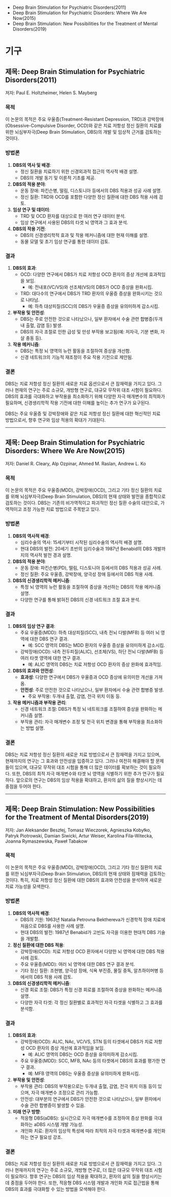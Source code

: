 - Deep Brain Stimulation for Psychiatric Disorders(2011)
- Deep Brain Stimulation for Psychiatric Disorders: Where We Are Now(2015)
- Deep Brain Stimulation: New Possibilities for the Treatment of Mental Disorders(2019)
# 기구

## 제목: Deep Brain Stimulation for Psychiatric Disorders(2011)
저자: Paul E. Holtzheimer, Helen S. Mayberg
### 목적
이 논문의 목적은 주요 우울증(Treatment-Resistant Depression, TRD)과 강박장애(Obsessive-Compulsive Disorder, OCD)와 같은 치료 저항성 정신 질환의 치료를 위한 뇌심부자극(Deep Brain Stimulation, DBS)의 개발 및 임상적 근거를 검토하는 것이다.
### 방법론
1. **DBS의 역사 및 배경**:
    - 정신 질환을 치료하기 위한 신경외과적 접근의 역사적 배경 설명.
    - DBS의 개발 동기 및 이론적 기초를 제공.
2. **DBS의 적용 분야**:
    - 운동 장애: 파킨슨병, 떨림, 디스토니아 등에서의 DBS 적용과 성공 사례 설명.
    - 정신 질환: TRD와 OCD를 포함한 다양한 정신 질환에 대한 DBS 적용 사례 검토.
3. **임상 연구 및 데이터**:
    - TRD 및 OCD 환자를 대상으로 한 여러 연구 데이터 분석.
    - 임상 연구에서 사용된 DBS의 타겟 뇌 영역과 그 효과 분석.
4. **DBS의 작용 기전**:
    - DBS의 신경생리학적 효과 및 작용 메커니즘에 대한 현재 이해를 설명.
    - 동물 모델 및 초기 임상 연구를 통한 데이터 검토.
### 결과
1. **DBS의 효과**:
    - OCD: 다양한 연구에서 DBS가 치료 저항성 OCD 환자의 증상 개선에 효과적임을 보임.
        - 예: 전내포(VC/VS)와 선조체(VS)의 DBS가 OCD 증상을 완화시킴.
    - TRD: 대다수의 연구에서 DBS가 TRD 환자의 우울증 증상을 완화시키는 것으로 나타남.
        - 예: 하측 대상피질(SCC)의 DBS가 우울증 증상을 유의미하게 감소시킴.
2. **부작용 및 안전성**:
    - DBS는 주로 안전한 것으로 나타났으나, 일부 환자에서 수술 관련 합병증(두개내 출혈, 감염 등) 발생.
    - DBS의 자극 조절로 인한 급성 및 만성 부작용 보고됨(예: 저자극, 기분 변화, 자살 충동 등).
3. **작용 메커니즘**:
    - DBS는 특정 뇌 영역의 뉴런 활동을 조절하여 증상을 개선함.
    - 신경 네트워크의 기능적 재조정이 주요 작용 기전으로 제안됨.
### 결론
DBS는 치료 저항성 정신 질환의 새로운 치료 옵션으로서 큰 잠재력을 가지고 있다. 그러나 현재의 연구는 주로 소규모, 개방형 연구로, 대규모 무작위 대조 시험이 필요하다. DBS의 효과를 극대화하고 부작용을 최소화하기 위해 다양한 자극 매개변수의 최적화가 필요하며, 신경생리학적 작용 기전에 대한 이해를 높이는 추가 연구가 요구된다.

DBS는 주요 우울증 및 강박장애와 같은 치료 저항성 정신 질환에 대한 혁신적인 치료 방법으로서, 향후 연구와 임상 적용의 확대가 기대된다.

---
## 제목: Deep Brain Stimulation for Psychiatric Disorders: Where We Are Now(2015)
저자: Daniel R. Cleary, Alp Ozpinar, Ahmed M. Raslan, Andrew L. Ko
### 목적
이 논문의 목적은 주요 우울증(MDD), 강박장애(OCD), 그리고 기타 정신 질환의 치료를 위해 뇌심부자극(Deep Brain Stimulation, DBS)의 현재 상태와 발전을 종합적으로 검토하는 것이다. DBS는 기존의 비가역적이고 파괴적인 정신 질환 수술의 대안으로, 가역적이고 조정 가능한 치료 방법으로 주목받고 있다.
### 방법론
1. **DBS의 역사적 배경**:
    - 심리수술의 역사: 15세기부터 시작된 심리수술의 역사적 배경 설명.
    - 현대 DBS의 발전: 20세기 초반의 심리수술과 1987년 Benabid의 DBS 개발까지의 역사적 발전 경과 설명.
2. **DBS의 적용 분야**:
    - 운동 장애: 파킨슨병(PD), 떨림, 디스토니아 등에서의 DBS 적용과 성공 사례.
    - 정신 질환: 주요 우울증, 강박장애, 양극성 장애 등에서의 DBS 적용 사례.
3. **DBS의 신경생리학적 메커니즘**:
    - 특정 뇌 영역의 뉴런 활동을 조절하여 증상을 개선하는 DBS의 작용 메커니즘 설명.
    - 다양한 연구를 통해 밝혀진 DBS의 신경 네트워크 조절 효과 분석.
### 결과
1. **DBS의 임상 연구 결과**:
    - 주요 우울증(MDD): 하측 대상피질(SCC), 내측 전뇌 다발(MFB) 등 여러 뇌 영역에 대한 DBS 연구 결과.
        - 예: SCC 영역의 DBS는 MDD 환자의 우울증 증상을 유의미하게 감소시킴.
    - 강박장애(OCD): 내측 전두피질(ALIC), 선조체(VS), 하단 전뇌 다발(MFB) 등 여러 타겟 영역에 대한 연구 결과.
        - 예: ALIC 영역의 DBS는 치료 저항성 OCD 환자의 증상 완화에 효과적임.
2. **DBS의 효과와 안전성**:
    - **효과성**: 다양한 연구에서 DBS가 우울증과 OCD 증상에 유의미한 개선을 가져옴.
    - **안전성**: 주로 안전한 것으로 나타났으나, 일부 환자에서 수술 관련 합병증 발생.
        - 주요 부작용: 두개내 출혈, 감염, 전극 위치 이동 등.
3. **작용 메커니즘과 부작용 관리**:
    - 신경 네트워크 조절: DBS가 특정 뇌 네트워크를 조절하여 증상을 완화하는 메커니즘 설명.
    - 부작용 관리: 자극 매개변수 조정 및 전극 위치 변경을 통해 부작용을 최소화하는 방법 설명.
### 결론
DBS는 치료 저항성 정신 질환의 새로운 치료 방법으로서 큰 잠재력을 가지고 있으며, 현재까지의 연구는 그 효과와 안전성을 입증하고 있다. 그러나 여전히 해결해야 할 문제들이 있으며, 대규모 무작위 대조 시험을 통해 더 많은 데이터를 확보하는 것이 필요하다. 또한, DBS의 최적 자극 매개변수와 타겟 뇌 영역을 식별하기 위한 추가 연구가 필요하다. 앞으로의 연구는 DBS의 임상 적용을 확대하고, 환자의 삶의 질을 향상시키는 데 중점을 두어야 한다.

---
## 제목: Deep Brain Stimulation: New Possibilities for the Treatment of Mental Disorders(2019)
저자: Jan Aleksander Beszłej, Tomasz Wieczorek, Agnieszka Kobyłko, Patryk Piotrowski, Damian Siwicki, Artur Weiser, Karolina Fila-Witecka, Joanna Rymaszewska, Paweł Tabakow
### 목적
이 논문의 목적은 주요 우울증(MDD), 강박장애(OCD), 그리고 기타 정신 질환의 치료를 위한 뇌심부자극(Deep Brain Stimulation, DBS)의 현재 상태와 잠재력을 검토하는 것이다. 특히, 치료 저항성 정신 질환에 대한 DBS의 효과와 안전성을 분석하여 새로운 치료 가능성을 모색한다.
### 방법론
1. **DBS의 역사적 배경**:
    - DBS의 기원: 1963년 Natalia Petrovna Bekthereva가 신경학적 장애 치료에 처음으로 DBS를 사용한 사례 설명.
    - 현대 DBS의 발전: 1987년 Benabid가 고빈도 자극을 이용한 현대적 DBS 기술을 개발함.
2. **정신 질환에 대한 DBS 적용**:
    - 강박장애(OCD): 치료 저항성 OCD 환자에서 다양한 뇌 영역에 대한 DBS 적용 사례 검토.
    - 주요 우울증(MDD): 여러 뇌 영역에 대한 DBS 연구 결과 분석.
    - 기타 정신 질환: 조현병, 양극성 장애, 식욕 부진증, 물질 중독, 알츠하이머병 등에서의 DBS 적용 사례 검토.
3. **DBS의 신경생리학적 메커니즘**:
    - 신경 회로 조절: DBS가 특정 신경 회로를 조절하여 증상을 완화하는 메커니즘 설명.
    - 다양한 자극 타겟: 각 정신 질환별로 효과적인 자극 타겟을 식별하고 그 효과를 분석함.
### 결과
1. **DBS의 효과**:
    - 강박장애(OCD): ALIC, NAc, VC/VS, STN 등의 타겟에서 DBS가 치료 저항성 OCD 환자의 증상 개선에 효과적임을 보임.
        - 예: ALIC 영역의 DBS는 OCD 증상을 유의미하게 감소시킴.
    - 주요 우울증(MDD): SCC, MFB, NAc 등의 타겟에서 DBS의 효과를 평가한 연구 결과.
        - 예: MFB 영역의 DBS는 우울증 증상을 유의미하게 완화시킴.
2. **부작용 및 안전성**:
    - 부작용 관리: DBS의 부작용으로는 두개내 출혈, 감염, 전극 위치 이동 등이 있으며, 자극 매개변수 조정으로 관리 가능함.
    - 안전성: 대부분의 연구에서 DBS가 안전한 것으로 나타났으나, 일부 환자에서 수술 관련 합병증이 발생할 수 있음.
3. **미래 연구 방향**:
    - 적응형 DBS(aDBS): 실시간으로 자극 매개변수를 조정하여 증상 완화를 극대화하는 aDBS 시스템 개발 가능성.
    - 개인화 치료: 환자의 임상적 특성에 따라 최적의 자극 타겟과 매개변수를 개인화하는 연구 필요성 강조.
### 결론
DBS는 치료 저항성 정신 질환의 새로운 치료 방법으로서 큰 잠재력을 가지고 있다. 그러나 현재까지의 연구는 주로 소규모, 개방형 연구로, 더 많은 대규모 무작위 대조 시험이 필요하다. 향후 연구는 DBS의 임상 적용을 확대하고, 환자의 삶의 질을 향상시키는 데 중점을 두어야 한다. 또한, 적응형 DBS 시스템 개발과 개인화 치료 접근법을 통해 DBS의 효과를 극대화할 수 있는 방법을 모색해야 한다.